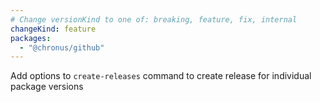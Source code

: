 ```yaml
---
# Change versionKind to one of: breaking, feature, fix, internal
changeKind: feature
packages:
  - "@chronus/github"
---
```


Add options to `create-releases` command to create release for individual package versions
